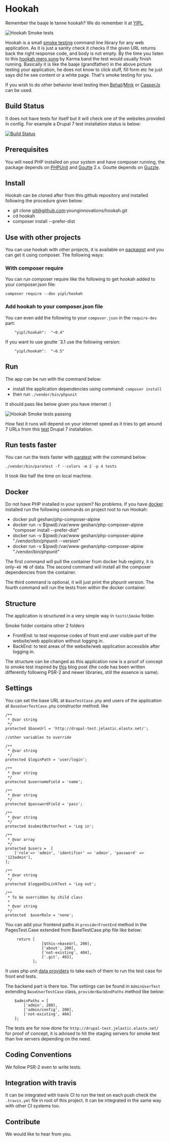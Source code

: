 # Hookah

Remember the baaje le tanne hookah? We do remember it at [YIPL](http://yipl.com.np).

![Hookah Smoke tests](https://cloud.githubusercontent.com/assets/170554/10163666/811c4604-66c5-11e5-9335-41abc5dd1054.png "Hookah Smoke tests")

Hookah is a small [smoke testing](https://en.wikipedia.org/wiki/Smoke_testing_(software)) command line library for any 
web application. As it is just a sanity check it checks if the given URL returns back the right response code, and body is not empty. 
By the time you listen to this [hookah mero song](https://youtu.be/Ch55A5XyzVE) by Karma band the test would usually finish running. 
Basically it is like the baaje (grandfather) in the above picture testing your application, he does not know to click stuff, 
fill form etc he just says did he see content or a white page. That's smoke testing for you.

If you wish to do other behavior level testing then [Behat](http://behat.org)/[Mink](http://mink.behat.org/en/latest/) or 
[CasperJs](http://casperjs.org/) can be used.

## Build Status

It does not have tests for itself but it will check one of the websites provided in config. For example a Drupal 7 test
installation status is below:

[![Build Status](https://travis-ci.org/younginnovations/hookah.svg?branch=master)](https://travis-ci.org/younginnovations/hookah)

## Prerequisites

You will need PHP installed on your system and have composer running, the package depends on [PHPUnit](https://phpunit.de/)
and [Goutte](https://github.com/FriendsOfPHP/Goutte) 2.x. Goutte depends on [Guzzle](http://guzzle.readthedocs.org/en/latest/).

## Install

Hookah can be cloned after from this github repository and installed following the procedure given below:

* git clone git@github.com:younginnovations/hookah.git
* cd hookah
* composer install --prefer-dist

## Use with other projects

You can use hookah with other projects, it is available on [packagist](http://bit.ly/1LiDppx) and you can get it using 
composer. The following ways:

### With composer require

You can run composer require like the following to get hookah added to your composer.json file:

```
composer require --dev yipl/hookah
```

### Add hookah to your composer.json file

You can even add the following to your `composer.json` in the `require-dev` part:

```
	"yipl/hookah":	"~0.4"
```

If you want to use goutte `3.1 use the following version:

```
    "yipl/hookah":  "~0.5"
```

## Run

The app can be run with the command below:

* install the application dependencies using command: ` composer install `
* then run `./vendor/bin/phpunit`
 
It should pass like below given you have internet :)

![Hookah Smoke tests passing](https://s3-ap-southeast-1.amazonaws.com/uploads-ap.hipchat.com/140261/1343070/eWyxoBFBy1QvnK1/hookah-passing01.png "Hookah Smoke tests passing")

How fast it runs will depend on your internet speed as it tries to get around 7 URLs from this [test](http://drupal-test.jelastic.elastx.net/) Drupal 7 installation.

## Run tests faster

You can run the tests faster with [paratest](https://github.com/brianium/paratest) with the command below:

```
./vendor/bin/paratest -f --colors -m 2 -p 4 tests 
```

It took like half the time on local machine.

## Docker

Do not have PHP installed in your system? No problems. If you have [docker](https://www.docker.com/) installed run 
the following commands on project root to run Hookah:

* docker pull geshan/php-composer-alpine
* docker run -v $(pwd):/var/www geshan/php-composer-alpine "composer install --prefer-dist"
* docker run -v $(pwd):/var/www geshan/php-composer-alpine "./vendor/bin/phpunit --version"
* docker run -v $(pwd):/var/www geshan/php-composer-alpine "./vendor/bin/phpunit"

The first command will pull the container from docker hub registry, it is only`~40 MB` of data. 
The second command will install all the composer dependencies from the container.

The third command is optional, it will just print the phpunit version. The fourth command will run the tests from within 
the docker container.

## Structure

The application is structured in a very simple way in `tests\Smoke` folder.

Smoke folder contains other 2 folders
- FrontEnd: to test response codes of front end user visible part of the website/web application without logging in. 
- BackEnd: to test areas of the website/web application accessible after logging in.

The structure can be changed as this application now is a proof of concept to smoke test inspired by 
[this](http://bit.ly/1IUtepX) blog post (the code has been written differently following PSR-2 and newer libraries, 
still the essence is same).

## Settings

You can set the base URL at `BaseTestCase.php` and users of the application at `BaseUserTestCase.php` constructor method. like

```
/**
 * @var string
 */
protected $baseUrl = 'http://drupal-test.jelastic.elastx.net/';

//other variables to override

/**
 * @var string
 */
protected $loginPath = 'user/login';

/**
 * @var string
 */
protected $usernameField = 'name';

/**
 * @var string
 */
protected $passwordField = 'pass';

/**
 * @var string
 */
protected $submitButtonText = 'Log in';

/**
 * @var array
 */
protected $users =  [
    ['role'=> 'admin', 'identifier' => 'admin', 'password' => '123admin'],
];

/**
 * @var string
 */
protected $loggedInLinkText = 'Log out';

/**
 * To be overridden by child class
 *
 * @var string
 */
protected  $userRole = 'none';

```

You can add your frontend paths in `providerFrontEnd` method in the PagesTest.Case extended from BaseTestCase.php file like below:

```
     return [
                [$this->baseUrl, 200],
                ['about', 200],
                ['not-existing', 404],
                ['.git', 403],
            ];

```

It uses php unit [data providers](https://phpunit.de/manual/current/en/writing-tests-for-phpunit.html#writing-tests-for-phpunit.data-providers.examples.DataTest.php) 
to take each of them to run the test case for front end tests. 

The backend part is there too. The settings can be found in    `AdminUserTest` extending `BaseUserTestCase` class, `providerBackEndPaths` method like below:

```
    $adminPaths = [
        ['admin', 200],
        ['admin/config', 200],
        ['not-existing', 404]
    ];

```

The tests are for now done for `http://drupal-test.jelastic.elastx.net/` for proof of concept, it is advised to hit the staging servers for 
smoke test than live servers depending on the need.

## Coding Conventions

We follow PSR-2 even to write tests.

## Integration with travis

It can be integrated with travis CI to run the test on each push check the `.travis.yml` file in root of this project. 
It can be integrated in the same way with other CI systems too.

## Contribute

We would like to hear from you.
